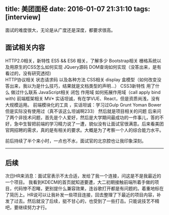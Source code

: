 title: 美团面经
date: 2016-01-07 21:31:10
tags: [interview]
---
面试的难度很大，无论是从广度还是深度，都要求很高。
<!-- more -->
## 面试相关内容
HTTP2.0相关，新特性
ES5 && ES6 相关，了解多少
Bootstrap相关 栅格系统以及用原生的CSS怎么如何实现
JQuery源码   DOM查询如何实现（没答出来，是有看过的，没有研究透彻）    
HTTP协议相关 状态请求码 以及各种方法
CSS相关 display 盒模型（如何改变没答出来，我以为是什么技巧，结果就是文档类型的声明…）
CSS3新特性  用了什么  做过什么联系
JavaScript相关  闭包 作用域 如何拓展作用域（call apply bind with)
前端框架相关 MV* 实话坦诚，有在学VUE、React，但是资质尚浅，没有大规模运用。
前端模块化的工具 ，实话坦诚：学习过Gulp Grunt Yoman Bower 但是实际没有使用过（真不该这么坦诚啊233）
然后就是项目相关的问题
后来问了两个非技术问题，首先是个人爱好，然后是大学期间最成功的一件事儿，答的不好，急中生智把前端的学习精力说了一遭，貌似没有让面试官很满意。后来看美团官网招聘的需求，真的是有相关的要求。大概是为了考察一个人的综合能力水平。

前后持续了半个来小时，一点也不水，面试官的北京腔也让我印象深刻。 
***
## 后续

次日HR来消息：面试官表示不太合适，发给了我一个连接，问这是不是我最近的一个项目。
我看到KDECM的首页就知道要遭，大二初期接触前端所着手做的项目，代码惨不忍睹，更别提什么兼容效果，连谷歌打开都是有问题的。着重地标在了简历上。HR说可以让我补发一些项目连接，回去整理了下最近的项目内容，补发了过去。然后就没了后续，挺不甘心的，也受到了一些打击。只能说技艺不精吧，要继续努力才行。